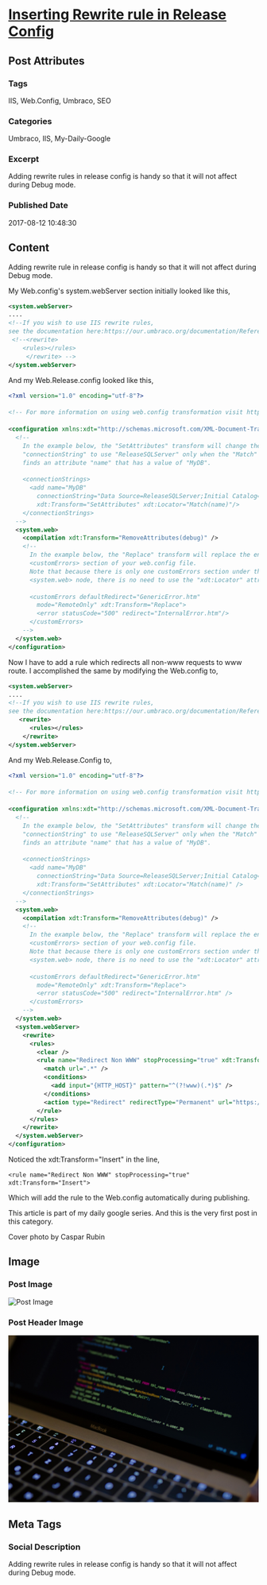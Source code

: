 # [Inserting Rewrite rule in Release Config](https://www.abhith.net/post/inserting-rewrite-rule-in-release-config/)
## Post Attributes
### Tags
IIS, Web.Config, Umbraco, SEO
### Categories
Umbraco, IIS, My-Daily-Google
### Excerpt
Adding rewrite rules in release config is handy so that it will not affect during Debug mode.
### Published Date
2017-08-12 10:48:30
## Content
Adding rewrite rule in release config is handy so that it will not affect during Debug mode.

My Web.config's system.webServer section initially looked like this,

```xml
<system.webServer>
....
<!--If you wish to use IIS rewrite rules, 
see the documentation here:https://our.umbraco.org/documentation/Reference/Routing/IISRewriteRules-->
 <!--<rewrite>
	<rules></rules>
     </rewrite> -->
</system.webServer>
 ```

And my Web.Release.config looked like this,
```xml
<?xml version="1.0" encoding="utf-8"?>
 
<!-- For more information on using web.config transformation visit https://go.microsoft.com/fwlink/?LinkId=125889 -->
 
<configuration xmlns:xdt="http://schemas.microsoft.com/XML-Document-Transform">
  <!--
    In the example below, the "SetAttributes" transform will change the value of 
    "connectionString" to use "ReleaseSQLServer" only when the "Match" locator 
    finds an attribute "name" that has a value of "MyDB".
    
    <connectionStrings>
      <add name="MyDB" 
        connectionString="Data Source=ReleaseSQLServer;Initial Catalog=MyReleaseDB;Integrated Security=True" 
        xdt:Transform="SetAttributes" xdt:Locator="Match(name)"/>
    </connectionStrings>
  -->
  <system.web>
    <compilation xdt:Transform="RemoveAttributes(debug)" />
    <!--
      In the example below, the "Replace" transform will replace the entire 
      <customErrors> section of your web.config file.
      Note that because there is only one customErrors section under the 
      <system.web> node, there is no need to use the "xdt:Locator" attribute.
      
      <customErrors defaultRedirect="GenericError.htm"
        mode="RemoteOnly" xdt:Transform="Replace">
        <error statusCode="500" redirect="InternalError.htm"/>
      </customErrors>
    -->
  </system.web>
</configuration>
```
Now I have to add a rule which redirects all non-www requests to www route. I accomplished the same by modifying the Web.config to,
```xml
<system.webServer>
....
<!--If you wish to use IIS rewrite rules, 
see the documentation here:https://our.umbraco.org/documentation/Reference/Routing/IISRewriteRules-->
   <rewrite>
      <rules></rules>
    </rewrite>
</system.webServer>
```
 And my Web.Release.Config to,
```xml
<?xml version="1.0" encoding="utf-8"?>
 
<!-- For more information on using web.config transformation visit https://go.microsoft.com/fwlink/?LinkId=125889 -->
 
<configuration xmlns:xdt="http://schemas.microsoft.com/XML-Document-Transform">
  <!--
    In the example below, the "SetAttributes" transform will change the value of
    "connectionString" to use "ReleaseSQLServer" only when the "Match" locator
    finds an attribute "name" that has a value of "MyDB".
 
    <connectionStrings>
      <add name="MyDB"
        connectionString="Data Source=ReleaseSQLServer;Initial Catalog=MyReleaseDB;Integrated Security=True"
        xdt:Transform="SetAttributes" xdt:Locator="Match(name)" />
    </connectionStrings>
  -->
  <system.web>
    <compilation xdt:Transform="RemoveAttributes(debug)" />
    <!--
      In the example below, the "Replace" transform will replace the entire
      <customErrors> section of your web.config file.
      Note that because there is only one customErrors section under the
      <system.web> node, there is no need to use the "xdt:Locator" attribute.
 
      <customErrors defaultRedirect="GenericError.htm"
        mode="RemoteOnly" xdt:Transform="Replace">
        <error statusCode="500" redirect="InternalError.htm" />
      </customErrors>
    -->
  </system.web>
  <system.webServer>
    <rewrite>
      <rules>
        <clear />
        <rule name="Redirect Non WWW" stopProcessing="true" xdt:Transform="Insert">
          <match url=".*" />
          <conditions>
            <add input="{HTTP_HOST}" pattern="^(?!www)(.*)$" />
          </conditions>
          <action type="Redirect" redirectType="Permanent" url="https://www.{C:1}/{R:0}" />
        </rule>
      </rules>
    </rewrite>
  </system.webServer>
</configuration>
```
Noticed the xdt:Transform="Insert" in the line,
```
<rule name="Redirect Non WWW" stopProcessing="true" xdt:Transform="Insert">
```
Which will add the rule to the Web.config automatically during publishing. 

This article is part of my daily google series. And this is the very first post in this category.

Cover photo by Caspar Rubin

 

## Image
### Post Image
![Post Image]() 
### Post Header Image
![Post Header Image](caspar-rubin-224229.jpg)

## Meta Tags
### Social Description
Adding rewrite rules in release config is handy so that it will not affect during Debug mode.

